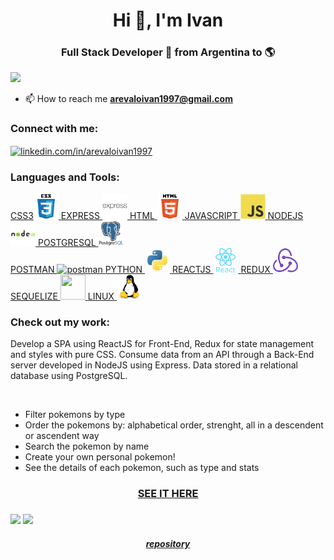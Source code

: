 <h1 align="center">Hi 👋, I'm Ivan</h1>
<h3 align="center">Full Stack Developer 🚀 from Argentina to 🌎</h3>

<img src="https://user-images.githubusercontent.com/82329197/130340385-fe1a2e16-86bc-48d8-9923-04a3e0088e0c.png" height="90px"/>


- 📫 How to reach me **arevaloivan1997@gmail.com**
<h3 align="left">Connect with me:</h3>
<p align="left">
<a href="https://linkedin.com/in/linkedin.com/in/arevaloivan1997" target="blank"><img align="center" src="https://raw.githubusercontent.com/rahuldkjain/github-profile-readme-generator/master/src/images/icons/Social/linked-in-alt.svg" alt="linkedin.com/in/arevaloivan1997" height="30" width="40" /></a>
</p>

<h3 align="left">Languages and Tools:</h3>
<p align="left"> 
  <a href="https://www.w3schools.com/css/" target="_blank">CSS3<img src="https://raw.githubusercontent.com/devicons/devicon/master/icons/css3/css3-original-wordmark.svg" alt="css3" width="40" height="40"/>
  </a> <a href="https://expressjs.com" target="_blank">EXPRESS <img src="https://raw.githubusercontent.com/devicons/devicon/master/icons/express/express-original-wordmark.svg" alt="express" width="40" height="40"/>
  </a> <a href="https://www.w3.org/html/" target="_blank">HTML <img src="https://raw.githubusercontent.com/devicons/devicon/master/icons/html5/html5-original-wordmark.svg" alt="html5" width="40" height="40"/>
  </a> <a href="https://developer.mozilla.org/en-US/docs/Web/JavaScript" target="_blank">JAVASCRIPT <img src="https://raw.githubusercontent.com/devicons/devicon/master/icons/javascript/javascript-original.svg" alt="javascript" width="40" height="40"/> 
  </a> <a href="https://nodejs.org" target="_blank">NODEJS <img src="https://raw.githubusercontent.com/devicons/devicon/master/icons/nodejs/nodejs-original-wordmark.svg" alt="nodejs" width="40" height="40"/> 
  </a> <a href="https://www.postgresql.org" target="_blank">POSTGRESQL <img src="https://raw.githubusercontent.com/devicons/devicon/master/icons/postgresql/postgresql-original-wordmark.svg" alt="postgresql" width="40" height="40"/> <br/>
  </a> <a href="https://postman.com" target="_blank">POSTMAN <img src="https://www.vectorlogo.zone/logos/getpostman/getpostman-icon.svg" alt="postman" width="40" height="40"/> 
  </a> <a href="https://www.python.org" target="_blank">PYTHON <img src="https://raw.githubusercontent.com/devicons/devicon/master/icons/python/python-original.svg" alt="python" width="40" height="40"/> 
  </a> <a href="https://reactjs.org/" target="_blank">REACTJS <img src="https://raw.githubusercontent.com/devicons/devicon/master/icons/react/react-original-wordmark.svg" alt="react" width="40" height="40"/> 
  </a> <a href="https://redux.js.org" target="_blank">REDUX <img src="https://raw.githubusercontent.com/devicons/devicon/master/icons/redux/redux-original.svg" alt="redux" width="40" height="40"/> </a> 
  </a> <a href="https://sequelize.org/" target="_blank"> SEQUELIZE <img src="https://user-images.githubusercontent.com/78280109/127777812-c8633f63-ec5b-4fb4-aaf5-9b8e3f051ee7.png" width="40" height="40"/> </a>
  </a> <a href="https://www.linux.org/" target="_blank">LINUX <img src="https://raw.githubusercontent.com/devicons/devicon/master/icons/linux/linux-original.svg" alt="linux" width="40" height="40"/> </a>
</p>

<h3 align="left">Check out my work:</h3>
<p align="left">Develop a SPA using ReactJS for Front-End, Redux for state management and styles
with pure CSS.
Consume data from an API through a Back-End server developed in NodeJS using
Express.
Data stored in a relational database using PostgreSQL.</p>
<br>
<ul>
    <li>Filter pokemons by type</li>
    <li>Order the pokemons by: alphabetical order, strenght, all in a descendent or ascendent way</li>
    <li>Search the pokemon by name</li>
    <li>Create your own personal pokemon!</li>
    <li>See the details of each pokemon, such as type and stats</li>
</ul>
<h3 align="center"><a href="https://ivan-pokemon-app-ivanox97.vercel.app/" target="_blank">SEE IT HERE</a><h3>
  
<img src="https://user-images.githubusercontent.com/82329197/130340303-f287603f-e270-4808-a4fe-f452efaa9cc3.png?raw=true"/>
<img src="https://user-images.githubusercontent.com/82329197/130340306-88854652-bbf9-4398-a085-888b999f63a6.png?raw=true"/>

 <h5 align="center"><a href="https://github.com/ivanox97/PI-Pokemon-FT14a" target="_blank">repository</a></h5>
